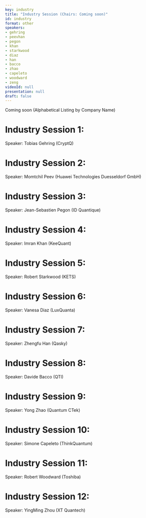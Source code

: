 ```yaml
---
key: industry
title: "Industry Session (Chairs: Coming soon)"
id: industry
format: other
speakers:
- gehring
- peevhan
- pegon
- khan
- starkwood
- diaz
- han
- bacco
- zhao
- capeleto
- woodward
- zeng
videoId: null
presentation: null
draft: false
---
```

Coming soon
(Alphabetical Listing by Company Name)

# Industry Session  1:
Speaker: Tobias Gehring (CryptQ)

# Industry Session  2:
Speaker: Momtchil Peev (Huawei Technologies Duesseldorf GmbH)

# Industry Session  3:
Speaker: Jean-Sebastien Pegon (ID Quantique)

# Industry Session  4:
Speaker: Imran Khan (KeeQuant)

# Industry Session  5:
Speaker: Robert Starkwood (KETS)

# Industry Session  6:
Speaker: Vanesa Diaz (LuxQuanta)

# Industry Session  7:
Speaker: Zhengfu Han (Qasky)

# Industry Session  8:
Speaker: Davide Bacco (QTI)

# Industry Session  9:
Speaker: Yong Zhao (Quantum CTek)

# Industry Session  10:
Speaker: Simone Capeleto (ThinkQuantum)

# Industry Session  11:
Speaker: Robert Woodward (Toshiba)

# Industry Session  12:
Speaker: YingMing Zhou (XT Quantech)

<!--

## Program
### 11:00 - 11:45: Fibre-based session (Chair: Marco Lucamarini)
- [Bruno Huttner](/sessions/industry_huttner/), Director of Strategic Quantum Initiatives at [ID Quantique](http://idquantique.com)
- [Andrew Shields](/sessions/industry_shields/), Head of Quantum Technology at [Toshiba Europe](https://www.toshiba.eu)
- [Masahide Sasaki](/sessions/industry_sasaki/), National Institute of Information and Communications Technology ([NICT](https://www.nict.go.jp))
- Discussion

### 11:45 - 12:30: Space-based session (Chair: Feihu Xu)
- [Eric Wille](/sessions/industry_wille/), Optical System Engineer at European Space Agency ([ESA](https://www.esa.int))
- [Wei Qi](/sessions/industry_qi/), CEO of [CAS Quantum Network Co.](http://cas.cn)
- [Rupert Ursin](/sessions/industry_ursin/), Founder and Scientist at [qtlabs](https://www.qtlabs.at)
- Discussion
-->
